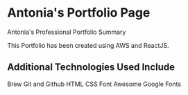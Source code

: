 # Antonia's Portfolio Page

Antonia's Professional Portfolio Summary

This Portfolio has been created using AWS and ReactJS.

## Additional Technologies Used Include
Brew
Git and Github
HTML
CSS
Font Awesome
Google Fonts
